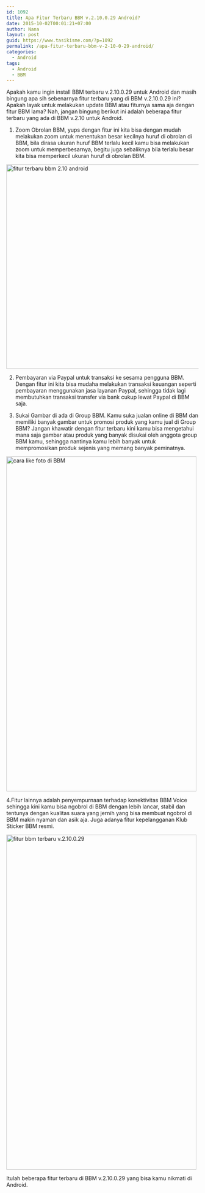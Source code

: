 ```yaml
---
id: 1092
title: Apa Fitur Terbaru BBM v.2.10.0.29 Android?
date: 2015-10-02T00:01:21+07:00
author: Nana
layout: post
guid: https://www.tasikisme.com/?p=1092
permalink: /apa-fitur-terbaru-bbm-v-2-10-0-29-android/
categories:
  - Android
tags:
  - Android
  - BBM
---
```

Apakah kamu ingin install BBM terbaru v.2.10.0.29 untuk Android dan masih bingung apa sih sebenarnya fitur terbaru yang di BBM v.2.10.0.29 ini? Apakah layak untuk melakukan update BBM atau fiturnya sama aja dengan fitur BBM lama? Nah, jangan bingung berikut ini adalah beberapa fitur terbaru yang ada di BBM v.2.10 untuk Android.

1. Zoom Obrolan BBM, yups dengan fitur ini kita bisa dengan mudah melakukan zoom untuk menentukan besar kecilnya huruf di obrolan di BBM, bila dirasa ukuran huruf BBM terlalu kecil kamu bisa melakukan zoom untuk memperbesarnya, begitu juga sebaliknya bila terlalu besar kita bisa memperkecil ukuran huruf di obrolan BBM.

<img loading="lazy"  src="https://2.bp.blogspot.com/-KI2yXHigYqg/Vg1iY1abkHI/AAAAAAAAHG0/5B_tTy4L2e8/s1600/fitur-terbaru-bbm-2-10-0-29-android-1.png" alt="fitur terbaru bbm 2.10 android" width="610" height="534" /> 

2. Pembayaran via Paypal untuk transaksi ke sesama pengguna BBM. Dengan fitur ini kita bisa mudaha melakukan transaksi keuangan seperti pembayaran menggunakan jasa layanan Paypal, sehingga tidak lagi membutuhkan transaksi transfer via bank cukup lewat Paypal di BBM saja.

3. Sukai Gambar di ada di Group BBM. Kamu suka jualan online di BBM dan memiliki banyak gambar untuk promosi produk yang kamu jual di Group BBM? Jangan khawatir dengan fitur terbaru kini kamu bisa mengetahui mana saja gambar atau produk yang banyak disukai oleh anggota group BBM kamu, sehingga nantinya kamu lebih banyak untuk mempromosikan produk sejenis yang memang banyak peminatnya.

<img loading="lazy"  src="https://4.bp.blogspot.com/-1bQSpTOZqy4/Vg1iY8SeLoI/AAAAAAAAHG4/GlTCEMNQbT8/s1600/fitur-bbm-terbaru-2-10-android-3.png" alt="cara like foto di BBM" width="498" height="875" /> 

4.Fitur lainnya adalah penyempurnaan terhadap konektivitas BBM Voice sehingga kini kamu bisa ngobrol di BBM dengan lebih lancar, stabil dan tentunya dengan kualitas suara yang jernih yang bisa membuat ngobrol di BBM makin nyaman dan asik aja. Juga adanya fitur kepelangganan Klub Sticker BBM resmi.

<img loading="lazy"  src="https://3.bp.blogspot.com/-uiHAU_tgdvM/Vg1iYzBOrgI/AAAAAAAAHGw/AaQ_Hrwsl04/s1600/fitur-terbaru-bbm-2-10-android-2.png" alt="fitur bbm terbaru v.2.10.0.29" width="498" height="875" /> 

Itulah beberapa fitur terbaru di BBM v.2.10.0.29 yang bisa kamu nikmati di Android.